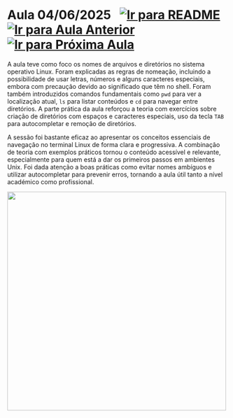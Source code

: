 # Aula 04/06/2025 &nbsp; [![Ir para README](https://img.shields.io/badge/Indice-Verde?style=for-the-badge)](../README.md#indice) &nbsp; [![Ir para Aula Anterior](https://img.shields.io/badge/Anterior-Aula%2010-007ACC?style=for-the-badge)](../aulas/23-05-2025.md) [![Ir para Próxima Aula](https://img.shields.io/badge/Próxima-Aula%2012-007ACC?style=for-the-badge)](../aulas/13-06-2025.md)



<p>
  A aula teve como foco os nomes de arquivos e diretórios no sistema operativo Linux. Foram explicadas as regras de nomeação, incluindo a possibilidade de usar letras, números e alguns caracteres especiais, embora com precaução devido ao significado que têm no shell. Foram também introduzidos comandos fundamentais como <code>pwd</code> para ver a localização atual, <code>ls</code> para listar conteúdos e <code>cd</code> para navegar entre diretórios. A parte prática da aula reforçou a teoria com exercícios sobre criação de diretórios com espaços e caracteres especiais, uso da tecla <code>TAB</code> para autocompletar e remoção de diretórios.
</p>

<p>
  A sessão foi bastante eficaz ao apresentar os conceitos essenciais de navegação no terminal Linux de forma clara e progressiva. A combinação de teoria com exemplos práticos tornou o conteúdo acessível e relevante, especialmente para quem está a dar os primeiros passos em ambientes Unix. Foi dada atenção a boas práticas como evitar nomes ambíguos e utilizar autocompletar para prevenir erros, tornando a aula útil tanto a nível académico como profissional.
</p>

<img src="https://github.com/user-attachments/assets/34ce8e84-d3f2-4df0-9b90-29e640c29b0f" width="500" />

